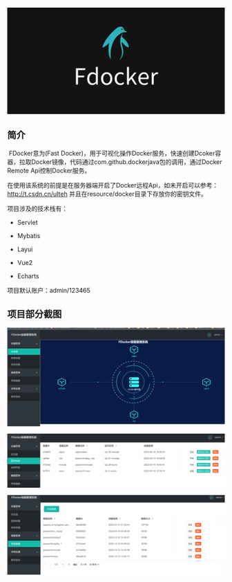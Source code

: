 ![](./img/logo.png)

## 简介

​	FDocker意为(Fast Docker)，用于可视化操作Docker服务，快速创建Dcoker容器，拉取Docker镜像，代码通过com.github.dockerjava包的调用，通过Docker Remote Api控制Docker服务。

在使用该系统的前提是在服务器端开启了Docker远程Api，如未开启可以参考：http://t.csdn.cn/uIteh
并且在resource/docker目录下存放你的密钥文件。

项目涉及的技术栈有：

- Servlet

- Mybatis

- Layui

- Vue2

- Echarts

项目默认账户：admin/123465

## 项目部分截图

![首页](./img/index.png)

![](./img/page2.png)

![](./img/page3.png)
